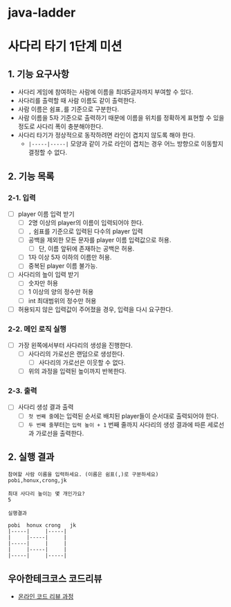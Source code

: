 # java-ladder

# 사다리 타기 1단계 미션 

## 1. 기능 요구사항
- 사다리 게임에 참여하는 사람에 이름을 최대5글자까지 부여할 수 있다. 
- 사다리를 출력할 때 사람 이름도 같이 출력한다.
- 사람 이름은 쉼표`,`를 기준으로 구분한다.
- 사람 이름을 5자 기준으로 출력하기 때문에 이름을 위치를 정확하게 표현할 수 있을 정도로 사다리 폭이 충분해야한다.
- 사다리 타기가 정상적으로 동작하려면 라인이 겹치지 않도록 해야 한다.
  - `|-----|-----|` 모양과 같이 가로 라인이 겹치는 경우 어느 방향으로 이동할지 결정할 수 없다.


## 2. 기능 목록

### 2-1. 입력
- [ ] player 이름 입력 받기
  - [ ] 2명 이상의 player의 이름이 입력되어야 한다.
  - [ ] `,` 쉼표를 기준으로 입력된 다수의 player 입력
  - [ ] 공백을 제외한 모든 문자를 player 이름 입력값으로 허용.
      - [ ] 단, 이름 앞뒤에 존재하는 공백은 허용.
  - [ ] 1자 이상 5자 이하의 이름만 허용.
  - [ ] 중복된 player 이름 불가능.
- [ ] 사다리의 높이 입력 받기
  - [ ] 숫자만 허용
  - [ ] 1 이상의 양의 정수만 허용
  - [ ] int 최대범위의 정수만 허용
- [ ] 허용되지 않은 입력값이 주어졌을 경우, 입력을 다시 요구한다.

### 2-2. 메인 로직 실행
- [ ] 가장 왼쪽에서부터 사다리의 생성을 진행한다.
  - [ ] 사다리의 가로선은 랜덤으로 생성한다.
    - [ ] 사다리의 가로선은 이웃할 수 없다.
  - [ ] 위의 과정을 입력된 높이까지 반복한다.

### 2-3. 출력
- [ ] 사다리 생성 결과 출력
  - [ ] `첫 번째 줄`에는 입력된 순서로 배치된 player들이 순서대로 출력되어야 한다.
  - [ ] `두 번째 줄`부터는 `입력 높이 + 1` 번째 줄까지 사다리의 생성 결과에 따른 세로선과 가로선을 출력한다.

## 2. 실행 결과
```
참여할 사람 이름을 입력하세요. (이름은 쉼표(,)로 구분하세요)
pobi,honux,crong,jk

최대 사다리 높이는 몇 개인가요?
5

실행결과

pobi  honux crong   jk
|-----|     |-----|
|     |-----|     |
|-----|     |     |
|     |-----|     |
|-----|     |-----|
```
## 우아한테크코스 코드리뷰

- [온라인 코드 리뷰 과정](https://github.com/woowacourse/woowacourse-docs/blob/master/maincourse/README.md)

